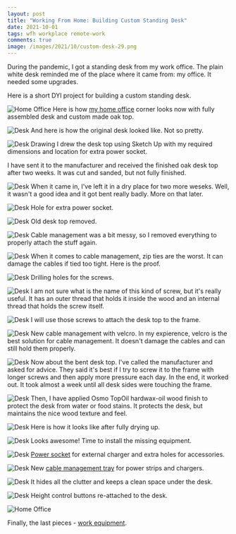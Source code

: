 ```yaml
---
layout: post
title: "Working From Home: Building Custom Standing Desk"
date: 2021-10-01
tags: wfh workplace remote-work
comments: true
image: /images/2021/10/custom-desk-29.png
---
```

During the pandemic, I got a standing desk from my work office. 
The plain white desk reminded me of the place where it came from: my office. 
It needed some upgrades. 

Here is a short DYI project for building a custom standing desk.

![Home Office](/images/2021/10/home-office-9.jpg)
Here is how [my home office](/wfh-my-setup) corner looks now with fully assembled 
desk and custom made oak top.

![Desk](/images/2021/10/custom-desk-2.jpg)
And here is how the original desk looked like. Not so pretty.

![Desk Drawing](/images/2021/10/custom-desk-29.png)
I drew the desk top using Sketch Up with my required dimensions and location for 
extra power socket. 

I have sent it to the manufacturer and received the finished oak desk top after two weeks. 
It was cut and sanded, but not fully finished.

![Desk](/images/2021/10/custom-desk-10.jpg)
When it came in, I've left it in a dry place for two more weseks. 
Well, it wasn't a good idea and it got bent really badly. More on that later.

![Desk](/images/2021/10/custom-desk-11.jpg)
Hole for extra power socket.

![Desk](/images/2021/10/custom-desk-5.jpg)
Old desk top removed.

![Desk](/images/2021/10/custom-desk-7.jpg)
Cable management was a bit messy, so I removed everything to properly attach the stuff again.

![Desk](/images/2021/10/custom-desk-8.jpg)
When it comes to cable management, zip ties are the worst. 
It can damage the cables if tied too tight. Here is the proof.

![Desk](/images/2021/10/custom-desk-18.jpg)
Drilling holes for the screws.

![Desk](/images/2021/10/custom-desk-17.jpg)
I am not sure what is the name of this kind of screw, but it's really useful. 
It has an outer thread that holds it inside the wood and an internal thread 
that holds the screw itself.

![Desk](/images/2021/10/custom-desk-20.jpg)
I will use those screws to attach the desk top to the frame.

![Desk](/images/2021/10/custom-desk-24.jpg)
New cable management with velcro. In my expierence, velcro is the best solution 
for cable management. It doesn't damage the cables and can still hold them properly.

![Desk](/images/2021/10/custom-desk-12.jpg)
Now about the bent desk top. I've called the manufacturer and asked for advice. 
They said it's best if I try to screw it to the frame with longer screws and then apply 
more pressure each day. In the end, it worked out. 
It took almost a week until all desk sides were touching the frame.

![Desk](/images/2021/10/custom-desk-15.jpg)
Then, I have applied Osmo TopOil hardwax-oil wood finish to protect the desk 
from water or food stains. It protects the desk, but maintains the nice wood texture and feel.

![Desk](/images/2021/10/custom-desk-21.jpg)
Here is how it looks like after fully drying up.

![Desk](/images/2021/10/custom-desk-22.jpg)
Looks awesome! Time to install the missing equipment.

![Desk](/images/2021/10/custom-desk-25.jpg)
[Power socket](https://www.kedziucentras.lt/produktas/apvalus-elektros-lizdas-80-mm/) 
for external charger and extra holes for accessories.

![Desk](/images/2021/10/custom-desk-28.jpg)
New [cable management tray](https://www.kedziucentras.lt/produktas/laidu-nuvedimo-kanalas-horizontalus/) for power strips and chargers.

![Desk](/images/2021/10/custom-desk-27.jpg)
It hides all the clutter and keeps a clean space under the desk.

![Desk](/images/2021/10/custom-desk-26.jpg)
Height control buttons re-attached to the desk.

![Home Office](/images/2021/10/home-office-9.jpg)

Finally, the last pieces - [work equipment](/wfh-my-setup).
